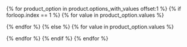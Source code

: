 {% for product_option in product.options_with_values offset:1 %}
   {% if forloop.index == 1 %}
   {% for value in product_option.values  %}
          <div class="custom-line-property">
         <span class="coffee-select {% if forloop.index == 1 %}coffee-one first_time {% elsif forloop.index == 2 %}coffee-two second_time {% else forloop.index == 3 %}coffee-three third_time{% endif %}" style="display:none;"><h3 class="coffe-bags">Coffee Bag:</h3>  {{ value | split:"/" | last }}</span>
        </div>
        {% endfor %}
{% else %}
 {% for value in product_option.values  %}
   <div class="custom-coffee-type">
         <span class="coffee-select{% if forloop.index == 1 %} coffee-type-one first_time {% elsif forloop.index == 2 %} coffee-type-two second_time {% else forloop.index == 3 %} coffee-type-three third_time {% endif %}" style="display:none;"><h3 class="coffe-bags">Coffee Type:</h3>{{ value | split:"/" | last }}</span>
        </div>
    {% endfor %}
  {% endif %}
    {% endfor %}
